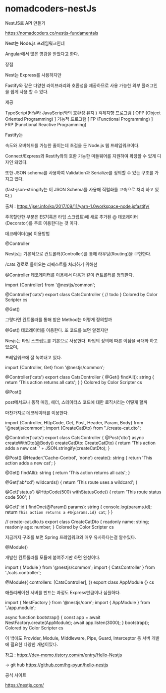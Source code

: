 # nomadcoders-nestJs


NestJS로 API 만들기

https://nomadcoders.co/nestjs-fundamentals



Nest는 Node.js 프레임워크인데 

Angular에서 많은 영감을 받았다고 한다.

 

 

장점 

Nest는 Express를 사용하지만 

Fastify와 같은 다양한 라이브러리와 호환성을 제공하므로 사용 가능한 외부 플러그인을 쉽게 사용 할 수 있다.

 

제공

TypeScript(바닐라 JavaScript와의 호환성 유지 )
객체지향 프로그램  [ OPP (Object Oriented Programming) ] 
기능적 프로그램 [ FP (Functional Programming) ]
FRP (Functional Reactive Programming)
 

Fastify는

 속도와 오버헤드를 가능한 줄이는데 초점을 둔 Node.js 웹 프레임워크이다.

Connect/Express와 Restify와의 호환 가능한 미들웨어를 지원하여 확장할 수 있게 디자인 돼있다.

또한 JSON schema를 사용하여 Validation과 Serialize를 정의할 수 있는 구조를 가지고 있다.

(fast-json-stringify는 이 JSON Schema를 사용해 직렬화를 고속으로 처리 하고 있다.)

출처 : https://jser.info/ko/2017/09/11/yarn-1.0workspace-node.jsfastify/

 

 

 

 

 

주목할만한 부분은 ES7(혹은 타입 스크립트)에 새로 추가된  @ 데코레이터(Decorator)를 주로 이용한다는 것 이다.

 

 

데코레이더(@) 이용방법
 

@Controller 

 

Nestjs는 기본적으로 컨트롤러(Controller)를 통해 라우팅(Routing)을 구현한다.

/cats 경로로 들어오는 리퀘스트를 처리하기 위해선

@Controller 데코레이터를 이용해서 다음과 같이 컨트롤러를 정의한다.


import {Controller} from '@nestjs/common';
 
@Controller('cats')
export class CatsController {
   // todo
}
Colored by Color Scripter
cs
 

 

 

@Get()

 

그렇다면 컨트롤러를 통해 받은 Method는 어떻게 정의할까

@Get() 데코레이터를 이용한다. 또 코드를 보면 알겠지만

Nesjs는 타입 스크립트를 기본으로 사용한다. 타입의 정의에 따른 이점을 극대화 하고 있으며,

프레임워크에 잘 녹여내고 있다.


import {Controller, Get} from '@nestjs/common';
 
@Controller('cats')
export class CatsController {
  @Get()
  findAll(): string {
    return 'This action returns all cats';
  }
}
Colored by Color Scripter
cs
 

 

 

 

@Post()

 

post메서드나 동적 매칭, 헤더, 스테이터스 코드에 대한 로직처리는 어떻게 할까

마찬가지로 데코레이터를 이용한다.

 
import {Controller, HttpCode, Get, Post, Header, Param, Body} from '@nestjs/common';
import {CreateCatDto} from "./create-cat.dto";
 
@Controller('cats')
export class CatsController {
  @Post('dto')
  async createWithDto(@Body() createCatDto: CreateCatDto) {
    return 'This action adds a new cat: ' + JSON.stringify(createCatDto);
  }
 
  @Post()
  @Header('Cache-Control', 'none')
  create(): string {
    return 'This action adds a new cat';
  }
 
  @Get()
  findAll(): string {
    return 'This action returns all cats';
  }
 
  @Get('ab*cd')
  wildcards() {
    return 'This route uses a wildcard';
  }
 
  @Get('status')
  @HttpCode(500)
  withStatusCode() {
    return 'This route status code 500';
  }
 
  @Get(':id')
  findOne(@Param() params): string {
    console.log(params.id);
    return `This action returns a #${params.id} cat`;
  }
}
 
// create-cat.dto.ts
export class CreateCatDto {
    readonly name: string;
    readonly age: number;
}
Colored by Color Scripter
cs
 

지금까지 구조를 보면 Spring 프레임워크와 매우 유사하다는걸 알수있다.

 

 

 

 

@Module()

 

개발한 컨트롤러를 모듈에 붙여주기만 하면 완성이다.


import { Module } from '@nestjs/common';
import { CatsController } from './cats.controller';
 
@Module({
  controllers: [CatsController],
})
export class AppModule {}
cs
 

애플리케이션 서버를 만드는 과정도 Express만큼이나 심플하다.

 

import { NestFactory } from '@nestjs/core';
import { AppModule } from './app.module';
 
async function bootstrap() {
  const app = await NestFactory.create(AppModule);
  await app.listen(3000);
}
bootstrap();
Colored by Color Scripter
cs
 

이 밖에도 Provider, Module, Middleware, Pipe, Guard, Interceptor 등 서버 개발에 필요한 다양한 개념이있다.

 

 

참고 : https://dev-momo.tistory.com/m/entry/Hello-Nestjs

 → git hub https://github.com/hg-pyun/hello-nestjs

 

 

공식 사이트

https://nestjs.com/

